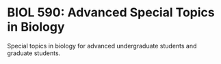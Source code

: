 # BIOL 590: Advanced Special Topics in Biology

Special topics in biology for advanced undergraduate students and graduate students.